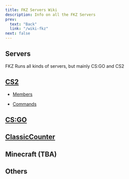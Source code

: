 ```yaml
---
title: FKZ Servers Wiki
description: Info on all the FKZ Servers
prev:
  text: "Back"
  link: "/wiki-fkz"
next: false
---
```


## Servers

FKZ Runs all kinds of servers, but mainly CS:GO and CS2

## [CS2](/wiki-fkz/servers/cs2)

- [Members](/wiki-fkz/servers/cs2#cs2-members)

- [Commands](/wiki-fkz/servers/cs2#cs2-commands)

## [CS:GO](/wiki-fkz/servers/csgo)

## [ClassicCounter](/wiki-fkz/servers/cscl)

## Minecraft (TBA)

## Others
